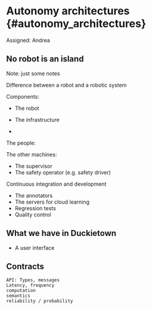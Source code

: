# Autonomy architectures {#autonomy_architectures}

Assigned: Andrea

## No robot is an island

Note: just some notes

Difference between a robot and a robotic system

Components:

- The robot

- The infrastructure
-
The people:

The other machines:


- The supervisor
- The safety operator (e.g. safety driver)

Continuous integration and development

- The annotators
- The servers for cloud learning
- Regression tests
- Quality control

## What we have in Duckietown

- A user interface



## Contracts


    API: Types, messages
    Latency, frequency
    computation
    semantics
    reliability / probability
